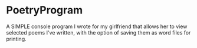 PoetryProgram
=============

A SIMPLE console program I wrote for my girlfriend that allows her to view selected poems I've written, with the option of saving them as word files for printing.
